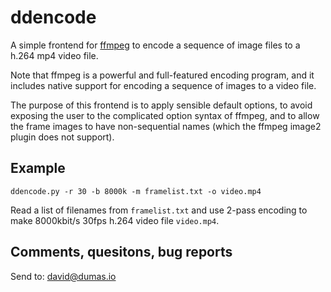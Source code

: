 ddencode
========

A simple frontend for [ffmpeg](http://ffmpeg.org/) to encode a
sequence of image files to a h.264 mp4 video file.

Note that ffmpeg is a powerful and full-featured encoding program, and
it includes native support for encoding a sequence of images to a
video file.

The purpose of this frontend is to apply sensible default options, to
avoid exposing the user to the complicated option syntax of ffmpeg,
and to allow the frame images to have non-sequential names (which the
ffmpeg image2 plugin does not support).

Example
-------

`ddencode.py -r 30 -b 8000k -m framelist.txt -o video.mp4`

Read a list of filenames from `framelist.txt` and use 2-pass encoding
to make 8000kbit/s 30fps h.264 video file `video.mp4`.

Comments, quesitons, bug reports
--------------------------------

Send to: david@dumas.io
